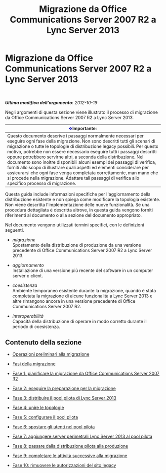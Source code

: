 ﻿---
title: Migrazione da Office Communications Server 2007 R2 a Lync Server 2013
TOCTitle: Migrazione da Office Communications Server 2007 R2 a Lync Server 2013
ms:assetid: f3fa4f5f-e9a2-4fb7-a12d-20f04173e697
ms:mtpsurl: https://technet.microsoft.com/it-it/library/JJ205375(v=OCS.15)
ms:contentKeyID: 49302453
ms.date: 08/24/2015
mtps_version: v=OCS.15
ms.translationtype: HT
---

# Migrazione da Office Communications Server 2007 R2 a Lync Server 2013

 

_**Ultima modifica dell'argomento:** 2012-10-19_

Negli argomenti di questa sezione viene illustrato il processo di migrazione da Office Communications Server 2007 R2 a Lync Server 2013.

<table>
<thead>
<tr class="header">
<th><img src="images/Gg412908.important(OCS.15).gif" title="important" alt="important" />Importante:</th>
</tr>
</thead>
<tbody>
<tr class="odd">
<td>Questo documento descrive i passaggi normalmente necessari per eseguire ogni fase della migrazione. Non sono descritti tutti gli scenari di migrazione o tutte le topologie di distribuzione legacy possibili. Per questo motivo, potrebbe non essere necessario eseguire tutti i passaggi descritti oppure potrebbero servirne altri, a seconda della distribuzione. Nel documento sono inoltre disponibili alcuni esempi dei passaggi di verifica, forniti allo scopo di illustrare quali aspetti ed elementi considerare per assicurarsi che ogni fase venga completata correttamente, man mano che si procede nella migrazione. Adattare tali passaggi di verifica allo specifico processo di migrazione.</td>
</tr>
</tbody>
</table>


Questa guida include informazioni specifiche per l'aggiornamento della distribuzione esistente e non spiega come modificare la topologia esistente. Non viene descritta l'implementazione delle nuove funzionalità. Se una procedura dettagliata è descritta altrove, in questa guida vengono forniti riferimenti al documento o alla sezione del documento appropriato.

Nel documento vengono utilizzati termini specifici, con le definizioni seguenti.

  - *migrazione*   
    Spostamento della distribuzione di produzione da una versione precedente di Office Communications Server 2007 R2 a Lync Server 2013.

<!-- end list -->

  - *aggiornamento*   
    Installazione di una versione più recente del software in un computer server o client.

<!-- end list -->

  - *coesistenza*   
    Ambiente temporaneo esistente durante la migrazione, quando è stata completata la migrazione di alcune funzionalità a Lync Server 2013 e altre rimangono ancora in una versione precedente di Office Communications Server 2007 R2.

<!-- end list -->

  - *interoperabilità*   
    Capacità della distribuzione di operare in modo corretto durante il periodo di coesistenza.

## Contenuto della sezione

  - [Operazioni preliminari alla migrazione](before-you-begin-the-migration_1.md)

  - [Fasi della migrazione](migration-phases_1.md)

  - [Fase 1: pianificare la migrazione da Office Communications Server 2007 R2](phase-1-plan-your-migration-from-office-communications-server-2007-r2.md)

  - [Fase 2: eseguire la preparazione per la migrazione](phase-2-prepare-for-migration_1.md)

  - [Fase 3: distribuire il pool pilota di Lync Server 2013](phase-3-deploy-lync-server-2013-pilot-pool_1.md)

  - [Fase 4: unire le topologie](phase-4-merge-topologies.md)

  - [Fase 5: configurare il pool pilota](phase-5-configure-the-pilot-pool.md)

  - [Fase 6: spostare gli utenti nel pool pilota](phase-6-move-users-to-the-pilot-pool.md)

  - [Fase 7: aggiungere server perimetrali Lync Server 2013 al pool pilota](phase-7-add-lync-server-2013-edge-server-to-pilot-pool.md)

  - [Fase 8: passare dalla distribuzione pilota alla produzione](phase-8-move-from-pilot-deployment-into-production.md)

  - [Fase 9: completare le attività successive alla migrazione](phase-9-complete-post-migration-tasks.md)

  - [Fase 10: rimuovere le autorizzazioni del sito legacy](phase-10-decommission-legacy-site.md)

